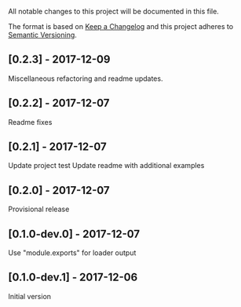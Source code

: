 All notable changes to this project will be documented in this file.

The format is based on [Keep a Changelog](http://keepachangelog.com/en/1.0.0/)
and this project adheres to [Semantic Versioning](http://semver.org/spec/v2.0.0.html).

## [0.2.3] - 2017-12-09
Miscellaneous refactoring and readme updates.

## [0.2.2] - 2017-12-07
Readme fixes

## [0.2.1] - 2017-12-07
Update project test
Update readme with additional examples

## [0.2.0] - 2017-12-07
Provisional release

## [0.1.0-dev.0] - 2017-12-07
Use "module.exports" for loader output

## [0.1.0-dev.1] - 2017-12-06
Initial version

